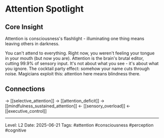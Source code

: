 # Attention Spotlight

## Core Insight
Attention is consciousness's flashlight - illuminating one thing means leaving others in darkness.

You can't attend to everything. Right now, you weren't feeling your tongue in your mouth (but now you are). Attention is the brain's brutal editor, cutting 99.9% of sensory input. It's not about what you see - it's about what you ignore. The cocktail party effect: somehow your name cuts through noise. Magicians exploit this: attention here means blindness there.

## Connections
→ [[selective_attention]]
→ [[attention_deficit]]
→ [[mindfulness_sustained_attention]]
← [[sensory_overload]]
← [[executive_control]]

---
Level: L2
Date: 2025-06-21
Tags: #attention #consciousness #perception #cognitive